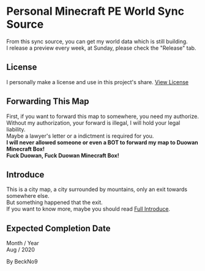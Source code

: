 # Personal Minecraft PE World Sync Source
From this sync source, you can get my world data which is still building.  
I release a preview every week, at Sunday, please check the "Release" tab.  

## License
I personally make a license and use in this project's share.
[View License](LICENSE.md)  

## Forwarding This Map
First, if you want to forward this map to somewhere, you need my authorize.  
Without my authorization, your forward is illegal, I will hold your legal liability.  
Maybe a lawyer's letter or a indictment is required for you.  
**I will never allowed someone or even a BOT to forward my map to Duowan Minecraft Box!**  
**Fuck Duowan, Fuck Duowan Minecraft Box!**  

## Introduce
This is a city map, a city surrounded by mountains, only an exit towards somewhere else.  
But something happened that the exit.  
If you want to know more, maybe you should read [Full Introduce](intro.md).  

## Expected Completion Date
Month / Year  
Aug / 2020


 By BeckNo9